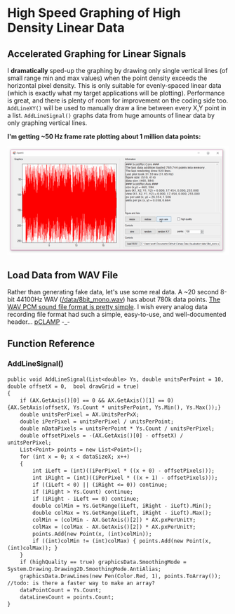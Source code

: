 # High Speed Graphing of High Density Linear Data

## Accelerated Graphing for Linear Signals
I **dramatically** sped-up the graphing by drawing only single vertical lines (of small range min and max values) when the point density exceeds the horizontal pixel density. This is only suitable for evenly-spaced linear data (which is exactly what my target applications will be plotting). Performance is great, and there is plenty of room for improvement on the coding side too. `AddLineXY()` will be used to manually draw a line between every X,Y point in a list. `AddLineSignal()` graphs data from huge amounts of linear data by only graphing vertical lines.

**I'm getting ~50 Hz frame rate plotting about 1 million data points:**

![](demo.gif)

## Load Data from WAV File
Rather than generating fake data, let's use some real data. A ~20 second 8-bit 44100Hz WAV ([/data/8bit_mono.wav](/data/8bit_mono.wav)) has about 780k data points. [The WAV PCM sound file format is pretty simple](http://soundfile.sapp.org/doc/WaveFormat/). I wish every analog data recording file format had such a simple, easy-to-use, and well-documented header... [pCLAMP](http://mdc.custhelp.com/app/answers/detail/a_id/18779) -_-

## Function Reference

### AddLineSignal()
```
public void AddLineSignal(List<double> Ys, double unitsPerPoint = 10, double offsetX = 0,  bool drawGrid = true)
{
	if (AX.GetAxis()[0] == 0 && AX.GetAxis()[1] == 0) {AX.SetAxis(offsetX, Ys.Count * unitsPerPoint, Ys.Min(), Ys.Max());}
	double unitsPerPixel = AX.UnitsPerPxX;
	double iPerPixel = unitsPerPixel / unitsPerPoint;
	double nDataPixels = unitsPerPoint * Ys.Count / unitsPerPixel;
	double offsetPixels = -(AX.GetAxis()[0] - offsetX) / unitsPerPixel;
	List<Point> points = new List<Point>();
	for (int x = 0; x < dataSizeX; x++)
	{
		int iLeft = (int)((iPerPixel * ((x + 0) - offsetPixels)));
		int iRight = (int)((iPerPixel * ((x + 1) - offsetPixels)));
		if ((iLeft < 0) || (iRight <= 0)) continue;
		if (iRight > Ys.Count) continue;
		if (iRight - iLeft == 0) continue;
		double colMin = Ys.GetRange(iLeft, iRight - iLeft).Min();
		double colMax = Ys.GetRange(iLeft, iRight - iLeft).Max();
		colMin = (colMin - AX.GetAxis()[2]) * AX.pxPerUnitY;
		colMax = (colMax - AX.GetAxis()[2]) * AX.pxPerUnitY;
		points.Add(new Point(x, (int)colMin));
		if ((int)colMin != (int)colMax) { points.Add(new Point(x, (int)colMax)); }
	}
	if (highQuality == true) graphicsData.SmoothingMode = System.Drawing.Drawing2D.SmoothingMode.AntiAlias;
	graphicsData.DrawLines(new Pen(Color.Red, 1), points.ToArray()); //todo: is there a faster way to make an array?
	dataPointCount = Ys.Count;
	dataLinesCount = points.Count;
}
```
